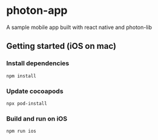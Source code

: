 # photon-app
A sample mobile app built with react native and photon-lib

## Getting started (iOS on mac)

### Install dependencies
```
npm install
```

### Update cocoapods
```
npx pod-install
```

### Build and run on iOS
```
npm run ios
```
